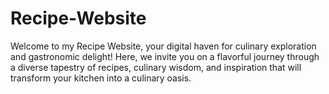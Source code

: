 # Recipe-Website
Welcome to my Recipe Website, your digital haven for culinary exploration and gastronomic delight! Here, we invite you on a flavorful journey through a diverse tapestry of recipes, culinary wisdom, and inspiration that will transform your kitchen into a culinary oasis. 
